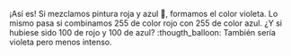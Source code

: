 ¡Así es! Si mezclamos pintura roja y azul :art:, formamos el color violeta. Lo mismo pasa si combinamos 255 de color rojo con 255 de color azul. ¿Y si hubiese sido 100 de rojo y 100 de azul? :thougth_balloon: También sería violeta pero menos intenso.